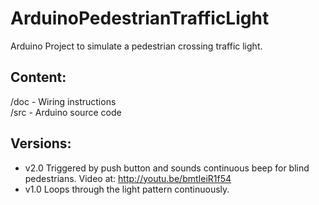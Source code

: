 ArduinoPedestrianTrafficLight
=============================

Arduino Project to simulate a pedestrian crossing traffic light.

Content:
--------

/doc - Wiring instructions  
/src - Arduino source code 

Versions:
---------
* v2.0 Triggered by push button and sounds continuous beep for blind pedestrians.
       Video at: http://youtu.be/bmtIeiR1f54
* v1.0 Loops through the light pattern continuously.